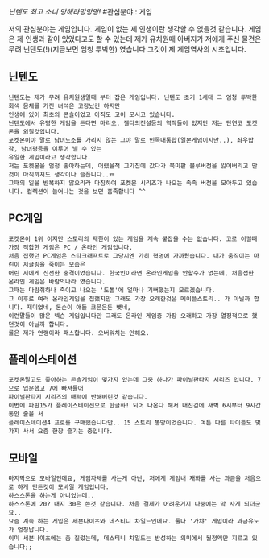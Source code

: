 ﻿*닌텐도 최고 소니 망해라망망망!*
#관심분야 : 게임

저의 관심분야는 게임입니다. 게임이 없는 제 인생이란 생각할 수 없을것 같습니다.
게임은 제 인생과 같이 있었다고도 할 수 있는데 제가 유치원때 아버지가 저에게 주신 물건은 무려 닌텐도(!)(지금보면 엄청 투박한) 였습니다
그것이 제 게임역사의 시초입니다.

## 닌텐도

    닌텐도는 제가 무려 유치원생일때 부터 잡은 게임입니다. 닌텐도 초기 1세대 그 엄청 투박한 회색 몸체를 가진 녀석은 고장났긴 하지만 
    인생에 있어 최초의 콘솔이었고 아직도 고이 모시고 있습니다.
    닌텐도에서 유명한 게임을 든다면 마리오, 젤다의전설등의 역작들이 있지만 저는 단연코 포켓몬을 외칠것입니다.
    포켓몬이야 말로 남녀노소를 가리지 않는 그야 말로 민족대통합(일본게임이지만..), 좌우합작, 남녀평등을 이루어 낼 수 있는
    유일한 게임이라고 생각합니다.
    저는 포켓몬을 엄청 좋아하는데, 어렸을적 고기집에 갔다가 북미판 블루버전을 잃어버리고 만것이 아직까지도 생각이나 슬픕니다..ㅠ 
    그때의 일을 반복하지 않으리라 다짐하여 포켓몬 시리즈가 나오는 족족 버전을 모아두고 있습니다. 컬렉션이 늘어나는 것을 보면 흡족합니다 ^^

## PC게임

    포켓몬이 1위 이지만 스토리의 제한이 있는 게임을 계속 붙잡을 수는 없습니다. 고로 이럴때 가장 적합한 게임은 PC / 온라인 게임입니다.
    처음 접했던 PC게임은 스타크래프트로 그당시엔 가히 혁명에 가까웠습니다. 내가 움직이는 마린이 저글링을 죽이는 모습은
    어린 저에게 신선한 충격이었습니다. 한국인이라면 온라인게임을 안할수가 없는데, 처음접한 온라인 게임은 바람의나라 였습니다.
    그때는 다람쥐하나 죽이고 나오는 '도톨'에 얼마나 기뻐했는지 모르겠습니다.
    그 이후로 여러 온라인게임을 접했지만 그래도 가장 오래한것은 메이플스토리.. 가 아닐까 합니다. 재미없네, 돈슨이 애들 코묻은돈 뺏네,
    이런말들이 많은 넥슨 게임입니다만 그래도 온라인 게임중 가장 오래하고 가장 열정적으로 했던것이 아닐까 합니다.
    롤은 제가 언랭이라 패스합니다. 오버워치는 안해요.

## 플레이스테이션

    포켓몬말고도 좋아하는 콘솔게임이 몇가지 있는데 그중 하나가 파이널판타지 시리즈 입니다. 7으로 입문했고 7에 빠져들어 
    파이널판타지 시리즈의 매력에 반해버린것 같습니다.
    이번에 파판15가 플레이스테이션으로 한글화! 되어 나온다 해서 내친김에 새벽 6시부터 9시간동안 줄을 서
    플레이스테이션4 프로를 구매했습니다만.. 15 스토리 똥망이었습니다. 여튼 다른 타이틀도 몇가지 사서 요즘 한창 즐기는 중입니다.

## 모바일

    마지막으로 모바일인데요, 게임자체를 사는게 아닌, 저에게 게임내 재화를 사는 과금을 처음으로 하게 만든것이 모바일 게임입니다.
    하스스톤을 하는게 아니었는데..
    하스스톤에 20? 내지 30은 쓴것 같습니다. 처음 결제가 어려운거지 나중에는 막 사게 되더군요..
    요즘 계속 하는 게임은 세븐나이츠와 데스티니 차일드인데요. 둘다 '가챠' 게임이라 과금유도가 엄청납니다.
    이미 세븐나이츠에는 좀 질렀는데, 데스티니 차일드는 반성하는 의미에서 월정액만 지르고 있습니다;;

